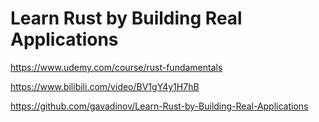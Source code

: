 # Learn Rust by Building Real Applications

https://www.udemy.com/course/rust-fundamentals

https://www.bilibili.com/video/BV1gY4y1H7hB

https://github.com/gavadinov/Learn-Rust-by-Building-Real-Applications
